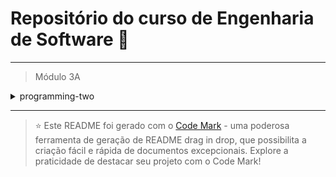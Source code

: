 
# Repositório do curso de Engenharia de Software 🚀
---

> Módulo 3A

<details>

<summary>programming-two</summary>

| Pasta        | Conteúdo                                     |
| ------------ | -------------------------------------------- |
| Sem conteúdo | Apresentação do ambiente e conceitos básicos |

</details>

--- 


> ⭐️ Este README foi gerado com o [Code Mark](https://codemark.com.br) - uma poderosa ferramenta de geração de README drag in drop, que possibilita a criação fácil e rápida de documentos excepcionais. Explore a praticidade de destacar seu projeto com o Code Mark!
